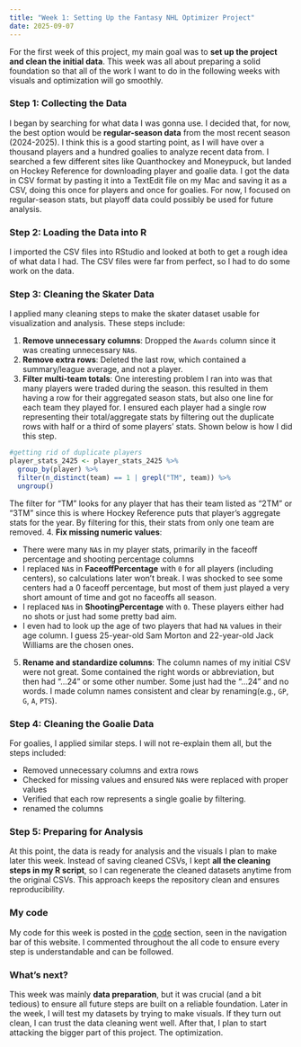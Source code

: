 ```yaml
---
title: "Week 1: Setting Up the Fantasy NHL Optimizer Project"
date: 2025-09-07
---
```


For the first week of this project, my main goal was to **set up the project and clean the initial data**. This week was all about preparing a solid foundation so that all of the work I want to do in the following weeks with visuals and optimization will go smoothly.

### Step 1: Collecting the Data
I began by searching for what data I was gonna use. I decided that, for now, the best option would be **regular-season data** from the most recent season (2024-2025). I think this is a good starting point, as I will have over a thousand players and a hundred goalies to analyze recent data from. I searched a few different sites like Quanthockey and Moneypuck, but landed on Hockey Reference for downloading player and goalie data. I got the data in CSV format by pasting it into a TextEdit file on my Mac and saving it as a CSV, doing this once for players and once for goalies. For now, I focused on regular-season stats, but playoff data could possibly be used for future analysis.

### Step 2: Loading the Data into R
I imported the CSV files into RStudio and looked at both to get a rough idea of what data I had. The CSV files were far from perfect, so I had to do some work on the data. 

### Step 3: Cleaning the Skater Data
I applied many cleaning steps to make the skater dataset usable for visualization and analysis. These steps include:

1. **Remove unnecessary columns**: Dropped the `Awards` column since it was creating unnecessary `NA`s.  
2. **Remove extra rows**: Deleted the last row, which contained a summary/league average, and not a player.  
3. **Filter multi-team totals**: One interesting problem I ran into was that many players were traded during the season. this resulted in them having a row for their aggregated season stats, but also one line for each team they played for. I ensured each player had a single row representing their total/aggregate stats by filtering out the duplicate rows with half or a third of some players’ stats. Shown below is how I did this step. 
```r
#getting rid of duplicate players
player_stats_2425 <- player_stats_2425 %>%
  group_by(player) %>%
  filter(n_distinct(team) == 1 | grepl("TM", team)) %>%
  ungroup()
```
The filter for “TM” looks for any player that has their team listed as “2TM” or “3TM” since this is where Hockey Reference puts that player’s aggregate stats for the year. By filtering for this, their stats from only one team are removed.
4. **Fix missing numeric values**:
   - There were many `NA`s in my player stats, primarily in the faceoff percentage and shooting percentage columns
   - I replaced `NA`s in **FaceoffPercentage** with `0` for all players (including centers), so calculations later won’t break. I was shocked to see some centers had a 0 faceoff percentage, but most of them just played a very short amount of time and got no faceoffs all season.
   - I replaced `NA`s in **ShootingPercentage** with `0`. These players either had no shots or just had some pretty bad aim.
   - I even had to look up the age of two players that had `NA` values in their age column. I guess 25-year-old Sam Morton and 22-year-old Jack Williams are the chosen ones. 
5. **Rename and standardize columns**: The column names of my initial CSV were not great. Some contained the right words or abbreviation, but then had “…24” or some other number. Some just had the “…24” and no words. I made column names consistent and clear by renaming(e.g., `GP`, `G`, `A`, `PTS`).  

### Step 4: Cleaning the Goalie Data
For goalies, I applied similar steps. I will not re-explain them all, but the steps included:
- Removed unnecessary columns and extra rows
- Checked for missing values and ensured `NA`s were replaced with proper values
- Verified that each row represents a single goalie by filtering.
- renamed the columns

### Step 5: Preparing for Analysis
At this point, the data is ready for analysis and the visuals I plan to make later this week. Instead of saving cleaned CSVs, I kept **all the cleaning steps in my R script**, so I can regenerate the cleaned datasets anytime from the original CSVs. This approach keeps the repository clean and ensures reproducibility.

### My code
My code for this week is posted in the [code](https://henrylange.github.io/fantasy-nhl-optimizer/code/) section, seen in the navigation bar of this website. I commented throughout the all code to ensure every step is understandable and can be followed.


### What’s next?
This week was mainly **data preparation**, but it was crucial (and a bit tedious) to ensure all future steps are built on a reliable foundation. Later in the week, I will test my datasets by trying to make visuals. If they turn out clean, I can trust the data cleaning went well. After that, I plan to start attacking the bigger part of this project. The optimization. 
